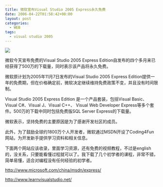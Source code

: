 ```yaml
---
title: 微软宣布Visual Studio 2005 Express永久免费
date: 2006-04-22T01:58:42+00:00
layout: post
categories:
  - WEB
tags:
  - visual studio 2005
---
```


![](https://www.cnbeta.com/images/topics/ms_vsnet.gif)

微软今天宣布免费的Visual Studio 2005 Express Edition自发布的四个多月来已经获得了500万的下载量，同时表示该产品将永久免费。

微软原计划为2005年11月7日发布的Visual Studio 2005 Express Edition提供一年的免费期，但在价格确定前，微软决定继续维持免费政策不变，并且没有时间限制。

Visual Studio 2005 Express Edition 是一个产品套装，包括Visual Basic、Visual C#、Visual J、Visual C++、 Visual Web Developer Express等多个套件。500万的下载中同时包括免费版SQL Server Express的下载量。

微软表示，坚持免费的主要原因是为了感谢开发社区的成员。

此外，为了鼓励全球约1800万个人开发者，微软通过MSDN开设了Coding4Fun网站，为开发新手提供学习资料和相关信息。

下面两个网站应该收录，里面学习资源，还有免费的视频教程，不过是english的，没关系，只要能看懂过程就可以了。我下载了几个初学者的课程，非常不错，简单易懂，适合对编程没有任何经验的初学者。

<http://www.microsoft.com/china/msdn/express/>

<http://www.learnvisualstudio.net/>